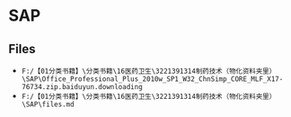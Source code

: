# SAP

## Files

- `F:/【01分类书籍】\分类书籍\16医药卫生\3221391314制药技术（物化资料夹里）\SAP\Office_Professional_Plus_2010w_SP1_W32_ChnSimp_CORE_MLF_X17-76734.zip.baiduyun.downloading`
- `F:/【01分类书籍】\分类书籍\16医药卫生\3221391314制药技术（物化资料夹里）\SAP\files.md`

